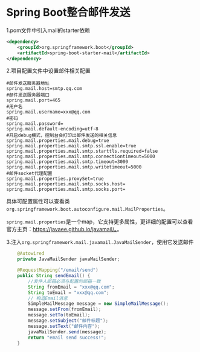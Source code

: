 # Spring Boot整合邮件发送

1.pom文件中引入mail的starter依赖

```xml
<dependency>
    <groupId>org.springframework.boot</groupId>
    <artifactId>spring-boot-starter-mail</artifactId>
</dependency>
```

2.项目配置文件中设置邮件相关配置

```properties
#邮件发送服务器地址
spring.mail.host=smtp.qq.com
#邮件发送服务器端口
spring.mail.port=465
#用户名
spring.mail.username=xxx@qq.com
#密码
spring.mail.password=
spring.mail.default-encoding=utf-8
#开启debug模式，控制台会打印出邮件发送的相关信息
spring.mail.properties.mail.debug=true
spring.mail.properties.mail.smtp.ssl.enable=true
spring.mail.properties.mail.smtp.starttls.required=false
spring.mail.properties.mail.smtp.connectiontimeout=5000
spring.mail.properties.mail.smtp.timeout=3000
spring.mail.properties.mail.smtp.writetimeout=5000
#邮件socket代理配置
spring.mail.properties.proxySet=true
spring.mail.properties.mail.smtp.socks.host=
spring.mail.properties.mail.smtp.socks.port=
```

具体可配置属性可以查看类`org.springframework.boot.autoconfigure.mail.MailProperties`。

`spring.mail.properties`是一个map，它支持更多属性，更详细的配置可以查看官方主页：<https://javaee.github.io/javamail/。>。

3.注入`org.springframework.mail.javamail.JavaMailSender`，使用它发送邮件

```java
    @Autowired
    private JavaMailSender javaMailSender;

    @RequestMapping("/email/send")
    public String sendEmail() {
        //发件人邮箱必须与配置的邮箱一致
        String fromEmail = "xxx@qq.com";
        String toEmail = "xxx@qq.com";
        // 构造Email消息
        SimpleMailMessage message = new SimpleMailMessage();
        message.setFrom(fromEmail);
        message.setTo(toEmail);
        message.setSubject("邮件标题");
        message.setText("邮件内容");
        javaMailSender.send(message);
        return "email send success!";
    }
```
